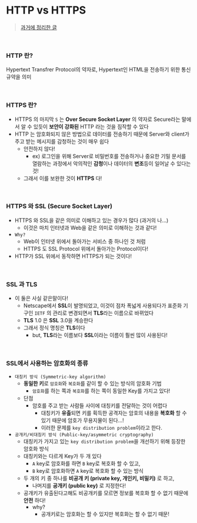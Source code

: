 # HTTP vs HTTPS

> [과거에 정리한 글](https://chloe-codes1.gitbook.io/til/server/server-101/https_and_ssl)
>

<br>

### HTTP 란?

Hypertext Transfrer Protocol의 약자로, Hypertext인 HTML을 전송하기 위한 통신 규약을 의미

<br>

### HTTPS 란?

- HTTPS 의 마지막 `S` 는 **Over Secure Socket Layer** 의 약자로 Secure라는 말에서 알 수 있듯이 **보안이 강화된** HTTP 라는 것을 짐작할 수 있다
- HTTP 는 암호화되지 않은 방법으로 데이터를 전송하기 때문에 Server와 client가 주고 받는 메시지를 감청하는 것이 매우 쉽다
  - 안전하지 않다!
    - ex) 로그인을 위해 Server로 비밀번호를 전송하거나 중요한 기밀 문서를 열람하는 과정에서 악의적인 **감청**이나 데이터의 **변조**등이 일어날 수 있다는 것!
  - 그래서 이를 보완한 것이 **HTTPS** 다!

<br>

### HTTPS 와 SSL (Secure Socket Layer)

- HTTPS 와 SSL을 같은 의미로 이해하고 있는 경우가 많다 (과거의 나...)
  - 이것은 마치 인터넷과 Web을 같은 의미로 이해하는 것과 같다!
- `Why?`
  - Web이 인터넷 위에서 돌아가는 서비스 중 하나인 것 처럼
  - HTTPS 도 SSL Protocol 위에서 돌아가는 Protocol이다!
- HTTP가 SSL 위에서 동작하면 HTTPS가 되는 것이다!

<br>

### SSL 과 TLS

- 이 둘은 사실 같은말이다!
  - Netscape에서 **SSL**이 발명되었고, 이것이 점차 폭넓게 사용되다가 표준화 기구인 `IETF` 의 관리로 변경되면서 **TLS**라는 이름으로 바뀌었다
  - **TLS** 1.0 은 **SSL** 3.0을 계승한다
  - 그래서 정식 명칭은 **TLS**이다
    - but, **TLS**라는 이름보다 **SSL**이라는 이름이 훨씬 많이 사용된다!

<br>

### SSL에서 사용하는 암호화의 종류

- `대칭키 방식 (Symmetric-key algorithm)`
  - **동일한 키**로 `암호화`와 `복호화`를 같이 할 수 있는 방식의 암호화 기법
    - `암호화`를 하는 쪽과 `복호화`를 하는 쪽이 동일한 Key를 가지고 있다!
  - 단점
    - 암호를 주고 받는 사람들 사이에 대칭키를 전달하는 것이 어렵다
      - 대칭키가 **유출**되면 키를 획득한 공격자는 암호의 내용을 **복호화** 할 수 있기 때문에 암호가 무용지물이 된다...!
      - 이러한 문제를 `key distribution problem`이라고 한다.
- `공개키/비대칭키 방식 (Public-key/asymmetric cryptography)`
  - 대칭키가 가지고 있는 `key distribution problem`을 개선하기 위해 등장한 암호화 방식
  - 대칭키와는 다르게 Key가 두 개 있다
    - `A` key로 암호화를 하면 `B` key로 복호화 할 수 있고,
    - `B` key로 암호화하면 `A` key로 복호화 할 수 있는 방식
  - 두 개의 키 중 하나를 **비공개 키 (private key, 개인키, 비밀키)** 로 하고,
    - 나머지를 **공개키 (public key)** 로 지정한다!
  - 공개키가 유출된다고해도 비공개키를 모르면 정보를 복호화 할 수 없기 때문에 **안전** 하다!
    - why?
      - 공개키로는 암호화는 할 수 있지만 복호화는 할 수 없기 때문!
